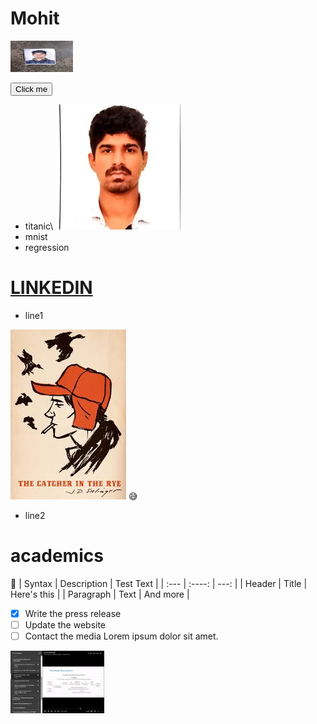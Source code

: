 # Mohit                                                                            

<img src="https://github.com/mohitkkr/Mohit/blob/master/images/WhatsApp%20Image%202020-06-29%20at%2011.38.12%20PM%20(1).jpeg" width="100" height="50" />

<button name="button" onclick="http://www.google.com">Click me</button>
+ titanic\                         ![](0.jpg)
+ mnist
+ regression
# [LINKEDIN](https://www.linkedin.com/in/mohit-kaushik-115829160)
+ line1

![](hc.jpg)
:sweat_smile:

+ line2
# academics
:light_rail:
| Syntax      | Description | Test Text     |
| :---        |    :----:   |          ---: |
| Header      | Title       | Here's this   |
| Paragraph   | Text        | And more      |
- [x] Write the press release
- [ ] Update the website
- [ ] Contact the media
Lorem ipsum dolor sit amet.

<img src="https://github.com/mohitkkr/Mohit/blob/master/images/Screenshot%20(2).png"
	title="A cute kitten" width="150" height="100" />
